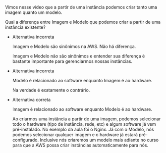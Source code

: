 Vimos nesse vídeo que a partir de uma instância podemos criar tanto uma imagem quanto um modelo.

Qual a diferença entre Imagem e Modelo que podemos criar a partir de uma instância existente?

- Alternativa incorreta
    
    Imagem e Modelo são sinônimos na AWS. Não há diferença.
    
    Imagem e Modelo não são sinônimos e entender sua diferença é bastante importante para gerenciarmos nossas instâncias.
    
- Alternativa incorreta
    
    Modelo é relacionado ao software enquanto Imagem é ao hardware.
    
    Na verdade é exatamente o contrário.
    
- Alternativa correta
    
    Imagem é relacionado ao software enquanto Modelo é ao hardware.
    
    Ao criarmos uma instância a partir de uma imagem, podemos selecionar todo o hardware (tipo de instância, rede, etc) e algum software já vem pré-instalado. No exemplo da aula foi o Nginx. Já com o Modelo, nós podemos selecionar qualquer imagem e o hardware já estará pré-configurado. Inclusive nós criaremos um modelo mais adiante no curso para que a AWS possa criar instâncias automaticamente para nós.